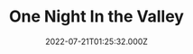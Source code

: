 ---
collection_archive: false
collection_awards: []
collection_category:
  - Color
  - Conceptual
  - Environments
collection_content: ''
collection_cover: 'https://d1sf55qlb7p6hz.cloudfront.net/2022-08_horizontal-covers-12.jpg'
collection_cover_mobile: 'https://d1sf55qlb7p6hz.cloudfront.net/2022-08_vertical-covers-10.jpg'
collection_description: >-
  A collection of images from a scouting exercise for a collaborative project
  with Shane Griffin.
collection_description_alignment: center
collection_exhibition: []
collection_filter: Personal
collection_hidden: false
collection_meta: ''
collection_meta_2: ''
collection_press: []
collection_preview:
  - 'https://d1sf55qlb7p6hz.cloudfront.net/4x3-valley-2.jpg'
  - 'https://d1sf55qlb7p6hz.cloudfront.net/4x3-valley-1.jpg'
  - 'https://d1sf55qlb7p6hz.cloudfront.net/4x3-valley-3.jpg'
  - 'https://d1sf55qlb7p6hz.cloudfront.net/4x3-valley-4.jpg'
cover_image: ''
date: 2022-07-21T01:25:32.000Z
hide_footer: true
layout: blocks
navigation_theme: white
px_extra: true
row_alignment: between
slug: valley
theme_color: '#F3CCCC'
theme_color_all_works: ''
title: One Night In the Valley
seo:
  meta_description: ''
  meta_title: ''
collection_blocks:
  - _bookshop_name: collections/media-row-start
    row_alignment: between
  - _bookshop_name: collections/media-element
    align_y: ''
    block: media-element
    caption: ''
    color: '#C2A282'
    image: 'https://d1sf55qlb7p6hz.cloudfront.net/rieser-valley-1.jpg'
    margin_left: '25'
    margin_right: ''
    margin_y: '100'
    width: '60'
  - _bookshop_name: collections/media-row
    row_alignment: between
  - _bookshop_name: collections/media-element
    align_y: ''
    block: media-element
    caption: ''
    color: '#DFEBEF'
    image: 'https://d1sf55qlb7p6hz.cloudfront.net/rieser-valley-2.jpg'
    margin_left: '15'
    margin_right: ''
    margin_y: '500'
    width: '33'
  - _bookshop_name: collections/media-element
    align_y: start
    caption: ''
    color: '#CDB882'
    image: 'https://d1sf55qlb7p6hz.cloudfront.net/rieser-valley-3.jpg'
    margin_left: '0'
    margin_right: '0'
    margin_y: '100'
    width: '33'
  - _bookshop_name: collections/media-row
    row_alignment: between
  - _bookshop_name: collections/media-element
    align_y: ''
    block: media-element
    caption: ''
    color: '#D8A6C7'
    image: 'https://d1sf55qlb7p6hz.cloudfront.net/rieser-valley-4.jpg'
    margin_left: '5'
    margin_right: ''
    margin_y: '100'
    width: '20'
  - _bookshop_name: collections/media-element
    align_y: ''
    block: media-element
    caption: ''
    color: '#EEDDDD'
    image: 'https://d1sf55qlb7p6hz.cloudfront.net/rieser-valley-5.jpg'
    margin_left: '0'
    margin_right: '30'
    margin_y: '300'
    width: '40'
  - _bookshop_name: collections/media-row
    row_alignment: between
  - _bookshop_name: collections/media-element
    align_y: ''
    block: media-element
    caption: ''
    color: '#CFC78C'
    image: 'https://d1sf55qlb7p6hz.cloudfront.net/rieser-valley-7.jpg'
    margin_left: '60'
    margin_right: '0'
    margin_y: '100'
    width: '33'
  - _bookshop_name: collections/media-row
    row_alignment: between
  - _bookshop_name: collections/media-element
    align_y: ''
    block: media-element
    caption: ''
    color: '#F1B88C'
    image: 'https://d1sf55qlb7p6hz.cloudfront.net/rieser-valley-6.jpg'
    margin_left: '15'
    margin_right: ''
    margin_y: '100'
    width: '70'
  - _bookshop_name: collections/media-row
    row_alignment: between
---